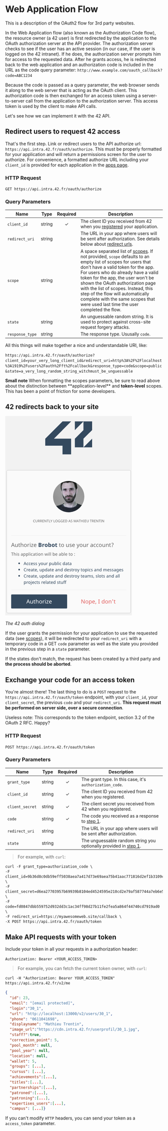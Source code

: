 # Web Application Flow

This is a description of the OAuth2 flow for 3rd party websites.

In the Web Application flow (also known as the Authorization Code flow), the resource owner (a 42 user) is first redirected by the application to the OAuth authorization server at the API provider. The authorization server checks to see if the user has an active session (in our case, if the user is logged on the 42 intranet). If he does, the authorization server prompts him for access to the requested data. After he grants access, he is redirected back to the web application and an authorization code is included in the URL as the code query parameter: `http://www.example.com/oauth_callback?code=ABC1234`

Because the code is passed as a query parameter, the web browser sends it along to the web server that is acting as the OAuth client. This authorization code is then exchanged for an access token using a server-to-server call from the application to the authorization server. This access token is used by the client to make API calls.

Let's see how we can implement it with the 42 API.

## Redirect users to request 42 access

That's the first step. Link or redirect users to the API authorize url: `https://api.intra.42.fr/oauth/authorize`. This must be properly formatted for your application and will return a permissions screen for the user to authorize. For convenience, a formatted authorize URL including your `client_id` is provided for each application in the [apps page](https://profile.intra.42.fr/oauth/applications).

### HTTP Request

`GET https://api.intra.42.fr/oauth/authorize`

### Query Parameters

Name | Type | Required | Description
---- | ---- |:--------:| -----------
`client_id` | string | ✓ | The client ID you received from 42 when you [registered](https://profile.intra.42.fr/oauth/applications/new) your application.
`redirect_uri` | string | | The URL in your app where users will be sent after authorization. See details below about [redirect urls](#redirect-urls).
`scope` | string | | A space separated list of [scopes](#scopes). If not provided, `scope` defaults to an empty list of scopes for users that don't have a valid token for the app. For users who do already have a valid token for the app, the user won't be shown the OAuth authorization page with the list of scopes. Instead, this step of the flow will automatically complete with the same scopes that were used last time the user completed the flow.
`state` | string | | An unguessable random string. It is used to protect against cross-site request forgery attacks.
`response_type` | string | | The response type. Ususally `code`.

All this things will make together a nice and understandable URI, like:

`https://api.intra.42.fr/oauth/authorize?client_id=your_very_long_client_id&redirect_uri=http%3A%2F%2Flocalhost%3A1919%2Fusers%2Fauth%2Fft%2Fcallback&response_type=code&scope=public&state=a_very_long_random_string_witchmust_be_unguessable`

<aside class="notice">
  <b>Small note</b>
  When formatting the scopes parameters, be sure to read above about the distinction between **application-level** and <b>token-level</b> scopes. This has been a point of friction for some developers.
</aside>

## 42 redirects back to your site

![auth_dialog](https://raw.githubusercontent.com/42School/api-documentation/master/images/authorize_dialog.png)

_The 42 auth dialog_

If the user grants the permission for your application to use the requested data (see [scopes](#scopes)), it will be redirected to your `redirect_uri` with a temporary code in a GET `code` parameter as well as the state you provided in the previous step in a `state` parameter.

<aside class="warning">
  If the states don't match, the request has been created by a third party and <b>the process should be aborted</b>.
</aside>

## Exchange your code for an access token

You're almost there! The last thing to do is a `POST` request to the `https://api.intra.42.fr/oauth/token` endpoint, with your `client_id`, your `client_secret`, the previous `code` and your `redirect_uri`. **This request must be performed on server side, over a secure connection**.

Useless note: This corresponds to the token endpoint, section 3.2 of the OAuth 2 RFC. Happy?

### HTTP Request

`POST https://api.intra.42.fr/oauth/token`

### Query Parameters

Name | Type | Required | Description
---- | ---- |:--------:| -----------
`grant_type` | string | ✓ | The grant type. In this case, it's `authorization_code`.
`client_id` | string | ✓ | The client ID you received from 42 when you registered.
`client_secret `| string | ✓ | The client secret you received from 42 when you registered.
`code` | string | ✓ | The code you received as a response to [step 1](#redirect-users-to-request-42-access).
`redirect_uri` | string | | The URL in your app where users will be sent after authorization.
`state` | string | | The unguessable random string you optionally provided in [step 1](#redirect-users-to-request-42-access).

> For example, with `curl`:

```shell
curl -F grant_type=authorization_code \
-F client_id=9b36d8c0db59eff5038aea7a417d73e69aea75b41aac771816d2ef1b3109cc2f \
-F client_secret=d6ea27703957b69939b8104ed4524595e210cd2e79af587744a7eb6e58f5b3d2 \
-F code=fd0847dbb559752d932dd3c1ac34ff98d27b11fe2fea5a864f44740cd7919ad0 \
-F redirect_uri=https://myawesomeweb.site/callback \
-X POST https://api.intra.42.fr/oauth/token
```

## Make API requests with your token

Include your token in all your requests in a authorization header:

`Authorization: Bearer <YOUR_ACCESS_TOKEN>`

> For example, you can fetch the current token owner, with `curl`:

```shell
curl -H "Authorization: Bearer YOUR_ACCESS_TOKEN" https://api.intra.42.fr/v2/me
```

```json
{
  "id": 23,
  "email": "[email protected]",
  "login":"30_1",
  "url": "http://localhost:13000/v2/users/30_1",
  "phone": "0611041698",
  "displayname": "Mathieu Trentin",
  "image_url":"https://cdn.intra.42.fr/userprofil/30_1.jpg",
  "staff?":true,
  "correction_point": 5,
  "pool_month": null,
  "pool_year": null,
  "location": null,
  "wallet": 5,
  "groups": [...],
  "cursus": [...],
  "achievements":[...],
  "titles":[...],
  "partnerships":[...],
  "patroned":[...],
  "patroning":[...],
  "expertises_users":[...],
  "campus": [...]}
```

<aside class="notice">
  If you can't modify <code>HTTP</code> headers, you can send your token as a <code>access_token</code> parameter.
</aside>
